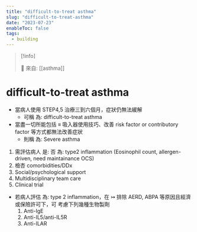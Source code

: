 ```yaml
---
title: "difficult-to-treat asthma"
slug: "difficult-to-treat-asthma"
date: "2023-07-23"
enableToc: false
tags:
  - building
---
```


> [!info]
>
> 🌱 來自: [[asthma]]

# difficult-to-treat asthma

- 當病人使用 STEP4,5 治療三到六個月，症狀仍無法緩解
  - 可稱 為: difficult-to-treat asthma
- 當盡一切所能包括 ≡ 吸入器使用技巧、改善 risk factor or contributory factor 等方式都無法改善症狀
  - 則稱 為: Severe asthma

1. 需評估病人 是: 否 為: type2 inflammation (Eosinophil count, allergen-driven, need maintainance OCS)
2. 檢杏 comorbidities/DDx
3. Social/psychological support
4. Multidisciplinary team care
5. Clinical trial

- 若病人評估 為: type 2 inflammation，在 ↣ 排除 AERD, ABPA 等原因且經濟或保險許可下，可 考慮下列幾種生物製劑
  1. Anti-IgE
  2. Anti-IL5/anti-IL5R
  3. Anti-ILAR
